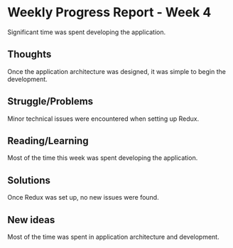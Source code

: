 # Weekly Progress Report - Week 4
Significant time was spent developing the application.

## Thoughts
Once the application architecture was designed, it was simple to begin the development.

## Struggle/Problems
Minor technical issues were encountered when setting up Redux.

## Reading/Learning
Most of the time this week was spent developing the application.

## Solutions
Once Redux was set up, no new issues were found.

## New ideas
Most of the time was spent in application architecture and development.